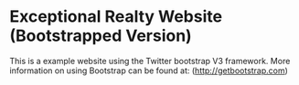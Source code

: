 # Exceptional Realty Website (Bootstrapped Version)

This is a example website using the Twitter bootstrap V3 framework.
More information on using Bootstrap can be found at:
(http://getbootstrap.com)